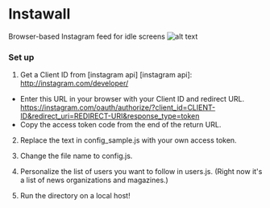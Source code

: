 # Instawall

Browser-based Instagram feed for idle screens
![alt text](https://raw.github.com/kklai/instawall/master/screenshot.png)

### Set up

1. Get a Client ID from [instagram api]
[instagram api]: http://instagram.com/developer/
* Enter this URL in your browser with your Client ID and redirect URL.
https://instagram.com/oauth/authorize/?client_id=CLIENT-ID&redirect_uri=REDIRECT-URI&response_type=token
* Copy the access token code from the end of the return URL.

2. Replace the text in config_sample.js with your own access token.

3. Change the file name to config.js.

4. Personalize the list of users you want to follow in users.js. (Right now it's a list of news organizations and magazines.)

4. Run the directory on a local host!